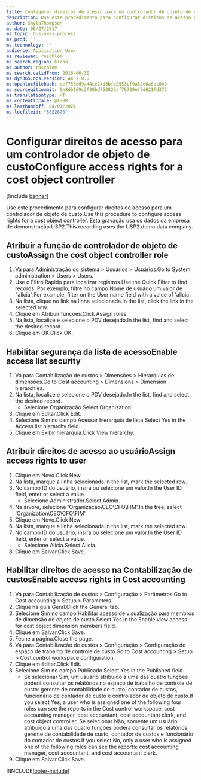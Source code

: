```yaml
---
title: Configurar direitos de acesso para um controlador de objeto de custo
description: Use este procedimento para configurar direitos de acesso para um controlador de objeto de custo.
author: ShylaThompson
ms.date: 06/27/2017
ms.topic: business-process
ms.prod: ''
ms.technology: ''
audience: Application User
ms.reviewer: roschlom
ms.search.region: Global
ms.author: roschlom
ms.search.validFrom: 2016-06-30
ms.dyn365.ops.version: AX 7.0.0
ms.openlocfilehash: eef755dd9a44ce24d3bfb2953cf9a52e6a8ac849
ms.sourcegitcommit: 0e8db169c3f90bd750826af76709ef5d621fd377
ms.translationtype: HT
ms.contentlocale: pt-BR
ms.lasthandoff: 04/01/2021
ms.locfileid: "5822870"
---
```

# <a name="configure-access-rights-for-a-cost-object-controller"></a><span data-ttu-id="f685f-103">Configurar direitos de acesso para um controlador de objeto de custo</span><span class="sxs-lookup"><span data-stu-id="f685f-103">Configure access rights for a cost object controller</span></span>

[!include [banner](../../includes/banner.md)]

<span data-ttu-id="f685f-104">Use este procedimento para configurar direitos de acesso para um controlador de objeto de custo.</span><span class="sxs-lookup"><span data-stu-id="f685f-104">Use this procedure to configure access rights for a cost object controller.</span></span> <span data-ttu-id="f685f-105">Esta gravação usa os dados da empresa de demonstração USP2.</span><span class="sxs-lookup"><span data-stu-id="f685f-105">This recording uses the USP2 demo data company.</span></span>


## <a name="assign-the-cost-object-controller-role"></a><span data-ttu-id="f685f-106">Atribuir a função de controlador de objeto de custo</span><span class="sxs-lookup"><span data-stu-id="f685f-106">Assign the cost object controller role</span></span>
1. <span data-ttu-id="f685f-107">Vá para Administração do sistema > Usuários > Usuários.</span><span class="sxs-lookup"><span data-stu-id="f685f-107">Go to System administration > Users > Users.</span></span>
2. <span data-ttu-id="f685f-108">Use o Filtro Rápido para localizar registros.</span><span class="sxs-lookup"><span data-stu-id="f685f-108">Use the Quick Filter to find records.</span></span> <span data-ttu-id="f685f-109">Por exemplo, filtre no campo Nome de usuário um valor de "alicia".</span><span class="sxs-lookup"><span data-stu-id="f685f-109">For example, filter on the User name field with a value of 'alicia'.</span></span>
3. <span data-ttu-id="f685f-110">Na lista, clique no link na linha selecionada.</span><span class="sxs-lookup"><span data-stu-id="f685f-110">In the list, click the link in the selected row.</span></span>
4. <span data-ttu-id="f685f-111">Clique em Atribuir funções.</span><span class="sxs-lookup"><span data-stu-id="f685f-111">Click Assign roles.</span></span>
5. <span data-ttu-id="f685f-112">Na lista, localize e selecione o PDV desejado.</span><span class="sxs-lookup"><span data-stu-id="f685f-112">In the list, find and select the desired record.</span></span>
6. <span data-ttu-id="f685f-113">Clique em OK.</span><span class="sxs-lookup"><span data-stu-id="f685f-113">Click OK.</span></span>

## <a name="enable-access-list-security"></a><span data-ttu-id="f685f-114">Habilitar segurança da lista de acesso</span><span class="sxs-lookup"><span data-stu-id="f685f-114">Enable access list security</span></span>
1. <span data-ttu-id="f685f-115">Vá para Contabilização de custos > Dimensões > Hierarquias de dimensões.</span><span class="sxs-lookup"><span data-stu-id="f685f-115">Go to Cost accounting > Dimensions > Dimension hierarchies.</span></span>
2. <span data-ttu-id="f685f-116">Na lista, localize e selecione o PDV desejado.</span><span class="sxs-lookup"><span data-stu-id="f685f-116">In the list, find and select the desired record.</span></span>
    * <span data-ttu-id="f685f-117">Selecione Organização.</span><span class="sxs-lookup"><span data-stu-id="f685f-117">Select Organization.</span></span>  
3. <span data-ttu-id="f685f-118">Clique em Editar.</span><span class="sxs-lookup"><span data-stu-id="f685f-118">Click Edit.</span></span>
4. <span data-ttu-id="f685f-119">Selecione Sim no campo Acessar hierarquia de lista.</span><span class="sxs-lookup"><span data-stu-id="f685f-119">Select Yes in the Access list hierarchy field.</span></span>
5. <span data-ttu-id="f685f-120">Clique em Exibir hierarquia.</span><span class="sxs-lookup"><span data-stu-id="f685f-120">Click View hierarchy.</span></span>

## <a name="assign-access-rights-to-user"></a><span data-ttu-id="f685f-121">Atribuir direitos de acesso ao usuário</span><span class="sxs-lookup"><span data-stu-id="f685f-121">Assign access rights to user</span></span>
1. <span data-ttu-id="f685f-122">Clique em Novo.</span><span class="sxs-lookup"><span data-stu-id="f685f-122">Click New.</span></span>
2. <span data-ttu-id="f685f-123">Na lista, marque a linha selecionada.</span><span class="sxs-lookup"><span data-stu-id="f685f-123">In the list, mark the selected row.</span></span>
3. <span data-ttu-id="f685f-124">No campo ID do usuário, insira ou selecione um valor.</span><span class="sxs-lookup"><span data-stu-id="f685f-124">In the User ID field, enter or select a value.</span></span>
    * <span data-ttu-id="f685f-125">Selecione Administrador.</span><span class="sxs-lookup"><span data-stu-id="f685f-125">Select Admin.</span></span>  
4. <span data-ttu-id="f685f-126">Na árvore, selecione 'Organização\CEO\CFO\FIM'.</span><span class="sxs-lookup"><span data-stu-id="f685f-126">In the tree, select 'Organization\CEO\CFO\FIM'.</span></span>
5. <span data-ttu-id="f685f-127">Clique em Novo.</span><span class="sxs-lookup"><span data-stu-id="f685f-127">Click New.</span></span>
6. <span data-ttu-id="f685f-128">Na lista, marque a linha selecionada.</span><span class="sxs-lookup"><span data-stu-id="f685f-128">In the list, mark the selected row.</span></span>
7. <span data-ttu-id="f685f-129">No campo ID do usuário, insira ou selecione um valor.</span><span class="sxs-lookup"><span data-stu-id="f685f-129">In the User ID field, enter or select a value.</span></span>
    * <span data-ttu-id="f685f-130">Selecione Alicia.</span><span class="sxs-lookup"><span data-stu-id="f685f-130">Select Alicia.</span></span>  
8. <span data-ttu-id="f685f-131">Clique em Salvar.</span><span class="sxs-lookup"><span data-stu-id="f685f-131">Click Save.</span></span>

## <a name="enable-access-rights-in-cost-accounting"></a><span data-ttu-id="f685f-132">Habilitar direitos de acesso na Contabilização de custos</span><span class="sxs-lookup"><span data-stu-id="f685f-132">Enable access rights in Cost accounting</span></span>
1. <span data-ttu-id="f685f-133">Vá para Contabilização de custos > Configuração > Parâmetros.</span><span class="sxs-lookup"><span data-stu-id="f685f-133">Go to Cost accounting > Setup > Parameters.</span></span>
2. <span data-ttu-id="f685f-134">Clique na guia Geral.</span><span class="sxs-lookup"><span data-stu-id="f685f-134">Click the General tab.</span></span>
3. <span data-ttu-id="f685f-135">Selecione Sim no campo Habilitar acesso de visualização para membros de dimensão de objeto de custo.</span><span class="sxs-lookup"><span data-stu-id="f685f-135">Select Yes in the Enable view access for cost object dimension members field.</span></span>
4. <span data-ttu-id="f685f-136">Clique em Salvar.</span><span class="sxs-lookup"><span data-stu-id="f685f-136">Click Save.</span></span>
5. <span data-ttu-id="f685f-137">Feche a página.</span><span class="sxs-lookup"><span data-stu-id="f685f-137">Close the page.</span></span>
6. <span data-ttu-id="f685f-138">Vá para Contabilização de custos > Configuração > Configuração de espaço de trabalho de controle de custo.</span><span class="sxs-lookup"><span data-stu-id="f685f-138">Go to Cost accounting > Setup > Cost control workspace configuration.</span></span>
7. <span data-ttu-id="f685f-139">Clique em Editar.</span><span class="sxs-lookup"><span data-stu-id="f685f-139">Click Edit.</span></span>
8. <span data-ttu-id="f685f-140">Selecione Sim no campo Publicado.</span><span class="sxs-lookup"><span data-stu-id="f685f-140">Select Yes in the Published field.</span></span>
    * <span data-ttu-id="f685f-141">Se selecionar Sim, um usuário atribuído a uma das quatro funções poderá consultar os relatórios no espaço de trabalho de controle de custo: gerente de contabilidade de custo, contador de custos, funcionário de contador de custo e controlador de objeto de custo.</span><span class="sxs-lookup"><span data-stu-id="f685f-141">If you select Yes, a user who is assigned one of the following four roles can see the reports in the Cost control workspace: cost accounting manager, cost accountant, cost accountant clerk, and cost object controller.</span></span> <span data-ttu-id="f685f-142">Se selecionar Não, somente um usuário atribuído a uma das quatro funções poderá consultar os relatórios: gerente de contabilidade de custo, contador de custos e funcionário do contador de custos.</span><span class="sxs-lookup"><span data-stu-id="f685f-142">If you select No, only a user who is assigned one of the following roles can see the reports: cost accounting manager, cost accountant, and cost accountant clerk.</span></span>    
9. <span data-ttu-id="f685f-143">Clique em Salvar.</span><span class="sxs-lookup"><span data-stu-id="f685f-143">Click Save.</span></span>



[!INCLUDE[footer-include](../../../includes/footer-banner.md)]